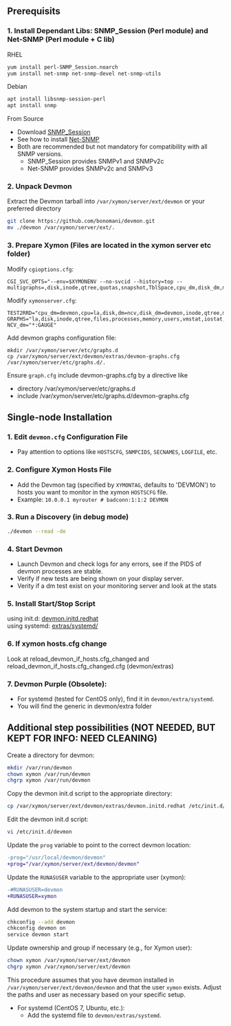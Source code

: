 <!DOCTYPE markdown>
## Prerequisits
### 1. Install Dependant Libs: SNMP_Session (Perl module) and Net-SNMP (Perl module + C lib) 
RHEL 
```bash
yum install perl-SNMP_Session.noarch
yum install net-snmp net-snmp-devel net-snmp-utils
```
Debian
```bash
apt install libsnmp-session-perl
apt install snmp
```
From Source
- Download [SNMP_Session](https://github.com/sleinen/snmp-session)
- See how to install [Net-SNMP](http://www.net-snmp.org)
- Both are recommended but not mandatory for compatibility with all SNMP versions.
  - SNMP_Session provides SNMPv1 and SNMPv2c 
  - Net-SNMP provides SNMPv2c and SNMPv3 

### 2. Unpack Devmon
Extract the Devmon tarball into `/var/xymon/server/ext/devmon` or your preferred directory
```bash
git clone https://github.com/bonomani/devmon.git
mv ./devmon /var/xymon/server/ext/.
```

### 3. Prepare Xymon (Files are located in the xymon server etc folder)
Modify `cgioptions.cfg`:
```
CGI_SVC_OPTS="--env=$XYMONENV --no-svcid --history=top --multigraphs=,disk,inode,qtree,quotas,snapshot,TblSpace,cpu_dm,disk_dm,mem_dm,if_col,if_dsc,if_err,if_load,fans,temp"
```
Modify `xymonserver.cfg`:
```
TEST2RRD="cpu_dm=devmon,cpu=la,disk,dm=ncv,disk_dm=devmon,inode,qtree,memory,mem_dm=devmon,$PINGCOLUMN=tcp,http=tcp,dns=tcp,dig=tcp,time=ntpstat,vmstat,iostat,netstat,temperature,apache,bind,sendmail,mailq,nmailq=mailq,socks,bea,iishealth,citrix,bbgen,bbtest,bbproxy,hobbitd,files,procs=processes,ports,clock,lines,deltalines,ops,stats,cifs,JVM,JMS,HitCache,Session,JDBCConn,ExecQueue,JTA,TblSpace,RollBack,MemReq,InvObj,snapmirr,snaplist,snapshot,cpul=devmon,if_col=devmon,if_dsc=devmon,if_err=devmon,if_load=devmon,temp=devmon,paging,mdc,mdchitpct,cics,dsa,getvis,maxuser,nparts,xymongen,xymonnet,xymonproxy,xymond"
GRAPHS="la,disk,inode,qtree,files,processes,memory,users,vmstat,iostat,tcp.http,tcp,ncv,netstat,ifstat,mrtg::1,ports,temperature,ntpstat,apache,bind,sendmail,mailq,socks,bea,iishealth,citrix,bbgen,bbtest,bbproxy,hobbitd,clock,lines,deltalines,ops,stats,cifs,JVM,JMS,HitCache,Session,JDBCConn,ExecQueue,JTA,TblSpace,RollBack,MemReq,InvObj,snapmirr,snaplist,snapshot,devmon::1,cpu_dm,disk_dm,if_col,if_dsc,if_err,if_load,mem_dm,temp,paging,mdc,mdchitpct,cics,dsa,getvis,maxuser,nparts,xymongen,xymonnet,xymonproxy,xymond"
NCV_dm="*:GAUGE"
```
Add devmon graphs configuration file:
```
mkdir /var/xymon/server/etc/graphs.d
cp /var/xymon/server/ext/devmon/extras/devmon-graphs.cfg /var/xymon/server/etc/graphs.d/.
```
Ensure `graph.cfg` include devmon-graphs.cfg by a directive like
- directory /var/xymon/server/etc/graphs.d
- include /var/xymon/server/etc/graphs.d/devmon-graphs.cfg


## Single-node Installation

### 1. Edit `devmon.cfg` Configuration File 
- Pay attention to options like `HOSTSCFG`, `SNMPCIDS`, `SECNAMES`, `LOGFILE`, etc.

### 2. Configure Xymon Hosts File
- Add the Devmon tag (specified by `XYMONTAG`, defaults to 'DEVMON') to hosts you want to monitor in the xymon `HOSTSCFG` file.
- Example: `10.0.0.1 myrouter # badconn:1:1:2 DEVMON`

### 3. Run a Discovery (in debug mode)
```bash
./devmon --read -de 
```

### 4. Start Devmon
- Launch Devmon and check logs for any errors, see if the PIDS of devmon processes are stable.
- Verify if new tests are being shown on your display server.
- Verity if a dm test exist on your monitoring server and look at the stats

### 5. Install Start/Stop Script
using init.d: [devmon.initd.redhat](/extras/devmon.initd.redhat)   
using systemd: [extras/systemd/](/extras/systemd/)
### 6. If xymon hosts.cfg change
Look at reload_devmon_if_hosts.cfg_changed and reload_devmon_if_hosts.cfg_changed.cfg (devmon/extras)

### 7. Devmon Purple (Obsolete):
   - For systemd (tested for CentOS only), find it in `devmon/extra/systemd`.
   - You will find the generic in devmon/extra folder 

## Additional step possibilities (NOT NEEDED, BUT KEPT FOR INFO: NEED CLEANING)
Create a directory for devmon:
```bash
mkdir /var/run/devmon
chown xymon /var/run/devmon
chgrp xymon /var/run/devmon
 ```
Copy the devmon init.d script to the appropriate directory:
```bash
cp /var/xymon/server/ext/devmon/extras/devmon.initd.redhat /etc/init.d/devmon
```
Edit the devmon init.d script:
```bash
vi /etc/init.d/devmon
```
Update the `prog` variable to point to the correct devmon location:
```diff
-prog="/usr/local/devmon/devmon"
+prog="/var/xymon/server/ext/devmon/devmon"
```
Update the `RUNASUSER` variable to the appropriate user (xymon):
```diff
-#RUNASUSER=devmon
+RUNASUSER=xymon
```
Add devmon to the system startup and start the service:
```bash
chkconfig --add devmon
chkconfig devmon on
service devmon start
```
Update ownership and group if necessary (e.g., for Xymon user):
```bash
chown xymon /var/xymon/server/ext/devmon
chgrp xymon /var/xymon/server/ext/devmon
```

This procedure assumes that you have devmon installed in `/var/xymon/server/ext/devmon/devmon` and that the user `xymon` exists. Adjust the paths and user as necessary based on your specific setup.

   - For systemd (CentOS 7, Ubuntu, etc.):
     - Add the systemd file to `devmon/extras/systemd`.

